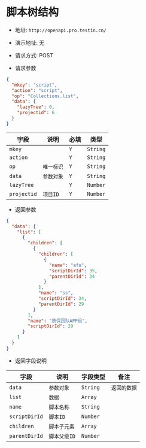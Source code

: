 # 脚本树结构

* 地址: `http://openapi.pro.testin.cn/`
* 演示地址: 无
* 请求方式: POST

* 请求参数

```json
{
  "mkey": "script",
  "action": "script",
  "op": "Collections.list",
  "data": {
    "lazyTree": 0,
    "projectid": 6
  }
}
```

|字段|说明|必填|类型|
|---|---|---|---|
|`mkey`|` `|`Y`|`String`|
|`action`|` `|`Y`|`String`|
|`op`|`唯一标识`|`Y`|`String`|
|`data`|`参数对象`|`Y`|`String`|
|`lazyTree`|` `|`Y`|`Number`|
|`projectid`|`项目ID`|`Y`|`Number`|

* 返回参数

```json
{
  "data": {
    "list": [
      {
        "children": [
          {
            "children": [
              {
                "name": "afa",
                "scriptDirId": 35,
                "parentDirId": 34
              }
            ],
            "name": "ss",
            "scriptDirId": 34,
            "parentDirId": 29
          }
        ],
        "name": "质保团队APP组",
        "scriptDirId": 29
      }
    ]
  }
}
```

* 返回字段说明

|字段|说明|字段类型|备注|
|---|---|---|---|
|`data`|`参数对象`|`String`|`返回的数据`|
|`list`|`数据`|`Array`|` `|
|`name`|`脚本名称`|`String`|` `|
|`scriptDirId`|`脚本ID`|`Number`|` `|
|`children`|`脚本子元素`|`Array`|` `|
|`parentDirId`|`脚本父级ID`|`Number`|` `|

